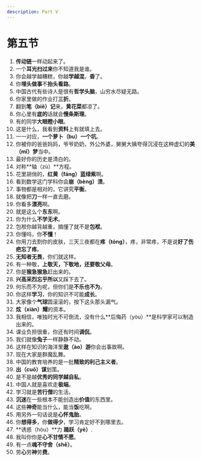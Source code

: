 ```yaml
---
description: Part V
---
```


# 第五节

1. **传动链**一样动起来了。
2. 一个**耳光扫过来**你不知道我是谁。
3. 你会越学越糟糕，你越**学越混**，**昏**了。
4. 你**埋头做事**不**抬头看路**。
5. 中国古代有些诗人是很有**哲学头脑**，山穷水尽疑无路。
6. 你家里做的作业打**三折**。
7. 翻到**笔（biē）记**来，**黄花菜**都凉了。
8. 你心里有**底的**话就会**慢条斯理**。
9. 有的同学**大眼瞪小眼**。
10. 这是什么，我看到**资料**上有就填上去。
11. 一一对应，**一个萝卜（bu）一个坑**。
12. 你被你的爸爸妈妈，爷爷奶奶，外公外婆，舅舅大姨夸得沉浸在这种虚幻的**美（mǐ）梦**当中。
13. 最好你的历史是清白的。
14. 对称**轴（zù）**方程。
15. 花里胡俏的，**红黄（fáng）蓝绿紫**啊。
16. 看到数学这门学科你会**崩（bèng）溃**。
17. 事物都是相对的，它讲究**平衡**。
18. 就像把**刀**一样一直去磨。
19. 你看多**漂亮**啊。
20. 就是这么个**东东**啊。
21. 你为什么**不学无术**。
22. 包袱你越背越重，搞懂了就不是**包袱**。
23. 你懂吗，你**不懂**！
24. 你用刀去割你的皮肤，三天三夜都在**疼（tóng）**，疼，非常疼，不是说**好了伤疤忘了疼**。
25. **无知者无畏**，你们就这样。
26. 有一种敬，**上敬天，下敬地，还要敬父母**。
27. 你是**猴急猴急**赶出来的。
28. **兴高采烈忘乎所以**又踩下去了。
29. 何乐而不为呢，但你们是**不乐也不为**。
30. 你这样**学习**，你的知识不可能**成长**。
31. 大家像个**气球**圆滚滚的，按下这头那头漏气。
32. **炫（xiàn）耀**的资本。
33. 我相信，唯独时光不可倒流，没有什么**后悔药（yòu）**是科学家可以制造出来的。
34. 课业负担很重，你还有时间**调侃**。
35. 我们就像**兔子**一样静静不动。
36. 这样在知识的海洋里**遨（ào）游**你会出事故啊。
37. 现在大家是群魔乱舞。
38. 中国的教育培养的是一批**精致的利己主义者**。
39. **出（cuō）谋**划策。
40. 是不是越**优秀的同学越自私**。
41. 中国人就是喜欢走**极端**。
42. 学习就是**苦行僧**的生活。
43. **沉迷**在一些根本不能创造出**价值**的东西里。
44. 这些**神奇**能当什么，能当**饭**吃啊。
45. 用另外一句话说是**心怀鬼胎**。
46. 你**想得多**，你**做得少**，学习肯定好不到哪里去。
47. **诱惑（hòu）**力        **踊跃（yè）**.
48. 我叫你你是**心不甘情不愿**。
49. 有一点**魂不守舍（shě）**。
50. 劳**心**劳**神**劳**费**。




